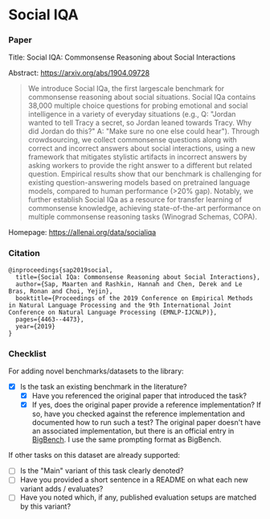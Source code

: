 # Social IQA

### Paper

Title: Social IQA: Commonsense Reasoning about Social Interactions

Abstract: https://arxiv.org/abs/1904.09728

> We introduce Social IQa, the first largescale benchmark for commonsense reasoning about social situations. Social IQa contains 38,000 multiple choice questions for probing emotional and social intelligence in a variety of everyday situations (e.g., Q: "Jordan wanted to tell Tracy a secret, so Jordan leaned towards Tracy. Why did Jordan do this?" A: "Make sure no one else could hear"). Through crowdsourcing, we collect commonsense questions along with correct and incorrect answers about social interactions, using a new framework that mitigates stylistic artifacts in incorrect answers by asking workers to provide the right answer to a different but related question. Empirical results show that our benchmark is challenging for existing question-answering
> models based on pretrained language models, compared to human performance (>20% gap). Notably, we further establish Social IQa as a resource for transfer learning of commonsense knowledge, achieving state-of-the-art performance on multiple commonsense reasoning tasks (Winograd Schemas, COPA).

Homepage: https://allenai.org/data/socialiqa

### Citation

```
@inproceedings{sap2019social,
  title={Social IQa: Commonsense Reasoning about Social Interactions},
  author={Sap, Maarten and Rashkin, Hannah and Chen, Derek and Le Bras, Ronan and Choi, Yejin},
  booktitle={Proceedings of the 2019 Conference on Empirical Methods in Natural Language Processing and the 9th International Joint Conference on Natural Language Processing (EMNLP-IJCNLP)},
  pages={4463--4473},
  year={2019}
}
```

### Checklist

For adding novel benchmarks/datasets to the library:

* [X] Is the task an existing benchmark in the literature?
    * [X] Have you referenced the original paper that introduced the task?
    * [X] If yes, does the original paper provide a reference implementation? If so, have you checked against the reference implementation and documented how to run such a test? The original paper doesn't have an associated implementation, but there is an official entry in [BigBench](https://github.com/google/BIG-bench/tree/main/bigbench/benchmark_tasks/social_iqa). I use the same prompting format as BigBench.

If other tasks on this dataset are already supported:

* [ ] Is the "Main" variant of this task clearly denoted?
* [ ] Have you provided a short sentence in a README on what each new variant adds / evaluates?
* [ ] Have you noted which, if any, published evaluation setups are matched by this variant?
